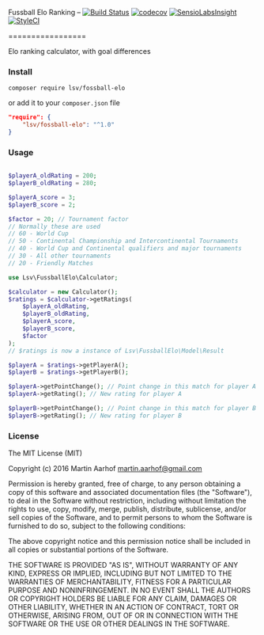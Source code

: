 Fussball Elo Ranking &ndash;
[![Build Status](https://travis-ci.org/lsv/fossball-elo.svg?branch=master)](https://travis-ci.org/lsv/fossball-elo)
[![codecov](https://codecov.io/gh/lsv/fossball-elo/branch/master/graph/badge.svg)](https://codecov.io/gh/lsv/fossball-elo)
[![SensioLabsInsight](https://insight.sensiolabs.com/projects/7493345a-c084-4ff4-989b-822860ae3122/mini.png)](https://insight.sensiolabs.com/projects/7493345a-c084-4ff4-989b-822860ae3122)
[![StyleCI](https://styleci.io/repos/74364167/shield)](https://styleci.io/repos/74364167)

=================

Elo ranking calculator, with goal differences

### Install

`composer require lsv/fossball-elo`

or add it to your `composer.json` file

```json
"require": {
    "lsv/fossball-elo": "^1.0"
}
```

### Usage

```php

$playerA_oldRating = 200;
$playerB_oldRating = 280;

$playerA_score = 3;
$playerB_score = 2;

$factor = 20; // Tournament factor
// Normally these are used
// 60 - World Cup
// 50 - Continental Championship and Intercontinental Tournaments
// 40 - World Cup and Continental qualifiers and major tournaments
// 30 - All other tournaments
// 20 - Friendly Matches

use Lsv\FussballElo\Calculator;

$calculator = new Calculator();
$ratings = $calculator->getRatings(
    $playerA_oldRating,
    $playerB_oldRating,
    $playerA_score,
    $playerB_score,
    $factor
);
// $ratings is now a instance of Lsv\FussballElo\Model\Result

$playerA = $ratings->getPlayerA();
$playerB = $ratings->getPlayerB();

$playerA->getPointChange(); // Point change in this match for player A
$playerA->getRating(); // New rating for player A

$playerB->getPointChange(); // Point change in this match for player B
$playerB->getRating(); // New rating for player B
```

### License

The MIT License (MIT)

Copyright (c) 2016 Martin Aarhof martin.aarhof@gmail.com

Permission is hereby granted, free of charge, to any person obtaining a copy of this software and associated documentation files (the "Software"), to deal in the Software without restriction, including without limitation the rights to use, copy, modify, merge, publish, distribute, sublicense, and/or sell copies of the Software, and to permit persons to whom the Software is furnished to do so, subject to the following conditions:

The above copyright notice and this permission notice shall be included in all copies or substantial portions of the Software.

THE SOFTWARE IS PROVIDED "AS IS", WITHOUT WARRANTY OF ANY KIND, EXPRESS OR IMPLIED, INCLUDING BUT NOT LIMITED TO THE WARRANTIES OF MERCHANTABILITY, FITNESS FOR A PARTICULAR PURPOSE AND NONINFRINGEMENT. IN NO EVENT SHALL THE AUTHORS OR COPYRIGHT HOLDERS BE LIABLE FOR ANY CLAIM, DAMAGES OR OTHER LIABILITY, WHETHER IN AN ACTION OF CONTRACT, TORT OR OTHERWISE, ARISING FROM, OUT OF OR IN CONNECTION WITH THE SOFTWARE OR THE USE OR OTHER DEALINGS IN THE SOFTWARE.
